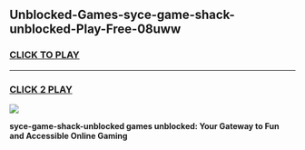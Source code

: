 
## Unblocked-Games-syce-game-shack-unblocked-Play-Free-08uww
<h3>
<a href="https://premium76.site?title=syce-game-shack-unblocked&ref=17A">CLICK TO PLAY</a></h3>
<hr>

<h3>
<a href="https://premium76.site?title=syce-game-shack-unblocked&ref=17A">CLICK 2 PLAY</a>
  
</h3>

<a href="https://premium76.site?title=syce-game-shack-unblocked&ref=17A"><img src="https://clearcache.store/games.png"></a>


**syce-game-shack-unblocked games unblocked: Your Gateway to Fun and Accessible Online Gaming**
